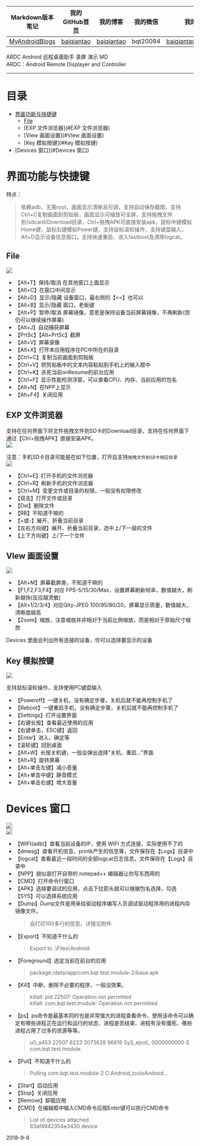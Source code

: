 | Markdown版本笔记 | 我的GitHub首页 | 我的博客 | 我的微信 | 我的邮箱 |  
| :------------: | :------------: | :------------: | :------------: | :------------: |  
| [MyAndroidBlogs][Markdown] | [baiqiantao][GitHub] | [baiqiantao][博客] | bqt20094 | baiqiantao@sina.com |  
  
[Markdown]:https://github.com/baiqiantao/MyAndroidBlogs  
[GitHub]:https://github.com/baiqiantao  
[博客]:http://www.cnblogs.com/baiqiantao/  
  
ARDC Android 远程桌面助手 录屏 演示 MD    
ARDC：Android Remote Displayer and Controller  
***  
目录  
===  

- [界面功能与快捷键](#界面功能与快捷键)
	- [File](#File)
	- [EXP 文件浏览器](#EXP 文件浏览器)
	- [VIew 画面设置](#VIew 画面设置)
	- [Key 模拟按键](#Key 模拟按键)
- [Devices 窗口](#Devices 窗口)
  
# 界面功能与快捷键  
特点：    
> 依赖adb，无需root，画面显示清晰且可调，支持自动保存截图，支持Ctrl+C复制画面到剪贴板，画面显示可缩放可全屏，支持拖拽文件到/sdcard/Download目录，Ctrl+拖拽APK可直接安装apk，鼠标中键模拟Home键，鼠标右键模拟Power键，支持鼠标滚轮操作，支持键盘输入，Alt+D显示设备信息窗口，支持快速重启、进入fastboot及清除logcat。  
  
## File  
![](http://pfpk8ixun.bkt.clouddn.com/markdown-img-paste-20181001163229244.png)    
  
- 【Alt+T】保持/取消 在其他窗口上面显示  
- 【Alt+C】在窗口中间显示  
- 【Alt+D】显示/隐藏 设备窗口，最右侧的【<<】也可以  
- 【Alt+B】显示/隐藏 窗口，老板键  
- 【Alt+P】暂停/取消 屏幕镜像，意思是保持设备当前屏幕镜像，不再刷新(但仍可以继续操作屏幕)  
- 【Alt+J】自动捕获屏幕  
- 【PrtSc】【Alt+PrtSc】截屏  
- 【Alt+V】屏幕录像  
- 【Alt+X】打开本应用程序在PC中所在的目录  
- 【Ctrl+C】复制当前画面到剪贴板  
- 【Ctrl+V】把剪贴板中的文本内容粘贴到手机上的输入框中  
- 【Ctrl+K】杀死当前onResume的前台应用  
- 【Ctrl+F】显示性能检测浮窗，可以查看CPU、内存、当前应用的包名  
- 【Alt+N】在NPP上显示  
- 【Alt+F4】关闭应用  
  
## EXP 文件浏览器  
支持在任何界面下将文件拖拽文件到SD卡的Download目录，支持在任何界面下通过【Ctrl+拖拽APK】直接安装APK。    
![](http://pfpk8ixun.bkt.clouddn.com/markdown-img-paste-2018100116331555.png)  
  
注意：手机SD卡目录可能是在如下位置，打开后支持`拖拽文件到SD卡相应目录`    
![](http://pfpk8ixun.bkt.clouddn.com/markdown-img-paste-20181001163336428.png)  
  
- 【Ctrl+E】打开手机的文件浏览器  
- 【Ctrl+R】刷新手机的文件浏览器  
- 【Ctrl+M】变更文件或目录的权限，一般没有权限修改  
- 【双击】打开文件或目录  
- 【Del】删除文件  
- 【RB】不知道干嘛的  
- 【+或-】展开、折叠当前目录  
- 【左右方向键】展开、折叠当前目录，选中上/下一层的文件  
- 【上下方向键】上/下一个文件  
  
## VIew 画面设置  
![](http://pfpk8ixun.bkt.clouddn.com/markdown-img-paste-20181001163426198.png)    
  
- 【Alt+M】屏幕截屏类，不知道干嘛的  
- 【F1,F2,F3,F4】对应 FPS-5/15/30/Max，设置屏幕刷新帧率，数值越大，刷新越快(反应越灵敏)  
- 【Alt+1/2/3/4】对应Qity-JPEG 100/95/80/20，屏幕显示质量，数值越大，清晰度越高  
- 【Zoom】缩放，注意缩放并非相对于当前比例缩放，而是相对于原始尺寸缩放  
  
Devices 里面会列出所有连接的设备，你可以选择要显示的设备  
  
## Key 模拟按键  
![](http://pfpk8ixun.bkt.clouddn.com/markdown-img-paste-20181001163522328.png)    
  
支持鼠标滚轮操作，支持使用PC键盘输入  
- 【Poweroff】一键关机，没有确定步骤，关机后就不能再控制手机了  
- 【Reboot】一键重启手机，没有确定步骤，关机后就不能再控制手机了  
- 【Settings】打开设置界面  
- 【右键长按】查看最近使用的应用  
- 【右键单击，ESC键】返回  
- 【Enter】进入、确定等  
- 【滚轮键】回到桌面  
- 【Alt+W】长按关机键，一般会弹出选择"关机、重启..."界面  
- 【Alt+R】旋转屏幕  
- 【Alt+单击左键】减小音量  
- 【Alt+单击中键】静音模式  
- 【Alt+单击右键】增大音量  
  
# Devices 窗口  
![](http://pfpk8ixun.bkt.clouddn.com/markdown-img-paste-20181001163550522.png)    
![](http://pfpk8ixun.bkt.clouddn.com/markdown-img-paste-20181001163814442.png)    
  
- 【WIFI(adb)】查看当前设备的IP，使用 WIFI 方式连接，实际使用不了的  
- 【dmesg】查看开机信息、printk产生的信息等，文件保存在【Logs】目录中  
- 【logcat】查看最近一段时间的全部logcat日志信息，文件保存在【Logs】目录中    
- 【NPP】貌似是打开自带的 notepad++ 编辑器让你写东西用的  
- 【CMD】打开命令行窗口    
- 【APK】选择要调试的应用，点击下拉箭头就可以根据包名选择，勾选【SYS】可以选择系统应用  
- 【Dump】Dump文件是用来给驱动程序编写人员调试驱动程序用的进程内存镜像文件。  
    > 会打印100多行的信息，详情见附件  
- 【Export】不知道干什么的  
    > Export to .\Files\Android  
- 【Foreground】选定当前在前台的应用  
    > package:/data/app/com.bqt.test.module-2/base.apk  
- 【Kill】中断、删除不必要的程序，一般没效果。  
    > killall: pid 22507: Operation not permitted    
    > killall: com.bqt.test.module: Operation not permitted  
- 【ps】ps命令是最基本同时也是非常强大的进程查看命令，使用该命令可以确定有哪些进程正在运行和运行的状态、进程是否结束、进程有没有僵死、哪些进程占用了过多的资源等等。  
    > u0_a453 22507 6223 2073628 96816 SyS_epoll_ 0000000000 S com.bqt.test.module  
- 【Pull】不知道干什么的  
    > Pulling com.bqt.test.module-2 C:Android_toolsAndroid...  
- 【Start】启动应用  
- 【Stop】关闭应用  
- 【Remove】卸载应用  
- 【CMD】在编辑框中输入CMD命令后按Enter键可以执行CMD命令  
    > List of devices attached    
    > 83af4942354e3430 device  
  
2018-9-9  
